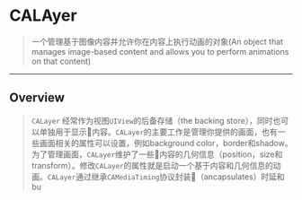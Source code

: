 # CALAyer

>  一个管理基于图像内容并允许你在内容上执行动画的对象(An object that manages image-based content and allows you to perform animations on that content)
----

## Overview

> `CALayer` 经常作为视图`UIView`的后备存储（the backing store），同时也可以单独用于显示内容。`CALayer`的主要工作是管理你提供的画面，也有一些画面相关的属性可以设置，例如background color，border和shadow。为了管理画面，`CALayer`维护了一些内容的几何信息（position，size和transform）。修改`CALayer`的属性就是启动一个基于内容和几何信息的动画。`CALayer`通过继承`CAMediaTiming`协议封装（ancapsulates）时延和bu